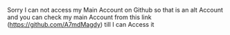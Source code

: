 Sorry I can not access my Main Account on Github so that is an alt Account
and you can check my main Account from this link (https://github.com/A7mdMagdy) till I can Access it 
